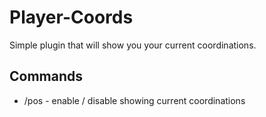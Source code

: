 # Player-Coords
Simple plugin that will show you your current coordinations.

## Commands
* /pos - enable / disable showing current coordinations

